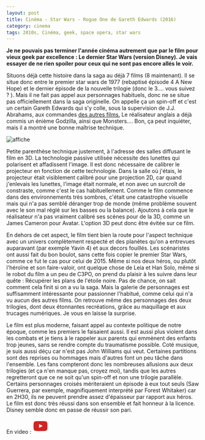 ```yaml
---
layout: post
title: Cinéma - Star Wars - Rogue One de Gareth Edwards (2016)
category: cinema
tags: 2010s, Cinéma, geek, space opera, star wars
---
```

**Je ne pouvais pas terminer l'année cinéma autrement que par le film pour vieux geek par excellence : Le dernier Star Wars (version Disney). Je vais essayer de ne rien spoiler pour ceux qui ne sont pas encore allés le voir.**

Situons déjà cette histoire dans la saga au déjà 7 films (8 maintenant). Il se situe donc entre le premier star wars de 1977 (rebaptisé épisode 4 A New Hope) et le dernier épisode de la nouvelle trilogie (donc le 3.... vous suivez ? ). Mais il ne fait pas appel aux personnages habituels, donc ne se situe pas officiellement dans la saga originelle. On appelle ça un spin-off et c'est un certain Gareth Edwards qui s'y colle, sous la supervision de J.J. Abrahams, aux commandes <a href="https://cheziceman.wordpress.com/2015/12/27/cinema-star-wars-7-le-reveil-de-la-force-de-j-j-abrahams-2015/">des autres films.</a> Le réalisateur anglais a déjà commis un énième Godzilla, ainsi que Monsters.... Bon, ça peut inquiéter, mais il a montré une bonne maîtrise technique.

![affiche](https://filedn.eu/llqi9IBxlYouGRXYG2xlROb/img/2016/swrogueone.jpg)

Petite parenthèse technique justement, à l'adresse des salles diffusant le film en 3D. La technologie passive utilisée nécessite des lunettes qui polarisent et affadissent l'image. Il est donc nécessaire de calibrer le projecteur en fonction de cette technologie. Dans la salle où j'étais, le projecteur était visiblement calibré pour une projection 2D, car quand j'enlevais les lunettes, l'image était normale, et non avec un surcroît de constraste, comme c'est le cas habituellement. Comme le film commence dans des environnements très sombres, c'était une catastrophe visuelle mais qui n'a pas semblé déranger trop de monde (même problème souvent avec le son mal réglé sur les basses ou la balance). Ajoutons à cela que le réalisateur n'a pas vraiment calibré ses scènes pour de la 3D, comme un James Cameron pour Avatar. L'option 3D peut donc être évitée sur ce film.

En dehors de cet aspect, le film tient bien la route pour l'aspect technique avec un univers complètement respecté et des planètes qu'on a entrevues auparavant (par exemple Yavin 4) et aux decors fouillés. Les scénaristes ont aussi fait du bon boulot, sans cette fois copier le premier Star Wars, comme ce fut le cas pour celui de 2015. Même si nos deux héros, ou plutôt l'héroïne et son faire-valoir, ont quelque chose de Leia et Han Solo, même si le robot du film a un peu de C3PO, on prend du plaisir à les suivre dans leur quête : Récupérer les plans de l'étoile noire. Pas de chance, on sait comment cela finit si on a vu la saga. Mais la galerie de personnages est suffisamment intéressante pour passionner l'habitué, comme celui qui n'a vu aucun des autres films. On retrouve même des personnages des deux trilogies, dont deux étonnantes recréations, grâce au maquillage et aux trucages numériques. Je vous en laisse la surprise.

Le film est plus moderne, faisant appel au contexte politique de notre époque, comme les premiers le faisaient aussi. Il est aussi plus violent dans les combats et je tiens à le rappeler aux parents qui emmènent des enfants trop jeunes, sans se rendre compte du traumatisme possible. Coté musique, je suis aussi déçu car n'est pas John Williams qui veut. Certaines partitions sont des reprises ou hommages mais d'autres font un peu tâche dans l'ensemble. Les fans compteront donc les nombreuses allusions aux deux trilogies (et ça n'en manque pas, croyez moi), tandis que les autres regretteront que ce ne soit qu'un spin-off et non une trilogie parallèle. Certains personnages croisés mériteraient un épisode à eux tout seuls (Saw Guerrera, par exemple, magnifiquement interprété par Forest Whitaker) car en 2H30, ils ne peuvent prendre assez d'épaisseur par rapport aux héros. Le film est donc très réussi dans son ensemble et fait honneur à la licence. Disney semble donc en passe de réussir son pari.

En video : [![video](/images/youtube.png)](https://www.youtube.com/watch?v=sC9abcLLQpI)
